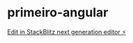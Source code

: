 # primeiro-angular

[Edit in StackBlitz next generation editor ⚡️](https://stackblitz.com/~/github.com/andreiacardos/primeiro-angular)